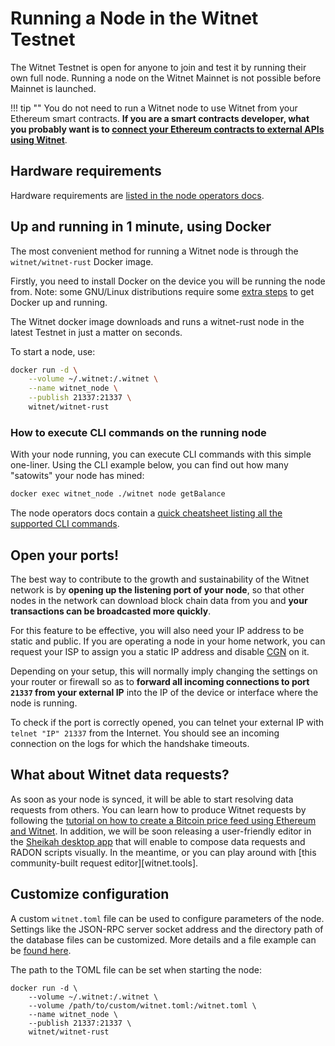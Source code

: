 # Running a Node in the Witnet Testnet

The Witnet Testnet is open for anyone to join and test it by running
their own full node. Running a node on the Witnet Mainnet is not
possible before Mainnet is launched. 

!!! tip ""
    You do not need to run a Witnet node to use Witnet from your
    Ethereum smart contracts. __If you are a smart contracts developer,
    what you probably want is to
    [connect your Ethereum contracts to external APIs using Witnet][ethereum]__.
    
## Hardware requirements

Hardware requirements are [listed in the node operators docs][hardware-requirements].

## Up and running in 1 minute, using Docker

The most convenient method for running a Witnet node is through the
`witnet/witnet-rust` Docker image.

Firstly, you need to install Docker on the device you will
be running the node from. Note: some GNU/Linux distributions require some
[extra steps][docker-extra-steps] to get Docker up and running.   

The Witnet docker image downloads and runs a witnet-rust node in the latest
Testnet in just a matter on seconds.

To start a node, use:

```bash
docker run -d \
    --volume ~/.witnet:/.witnet \
    --name witnet_node \
    --publish 21337:21337 \
    witnet/witnet-rust
```

### How to execute CLI commands on the running node

With your node running, you can execute CLI commands with this simple
one-liner. Using the CLI example below, you can find out how many "satowits" your node has mined:

```bash
docker exec witnet_node ./witnet node getBalance
```

The node operators docs contain a [quick cheatsheet listing all the
supported CLI commands][CLI].


## Open your ports!

The best way to contribute to the growth and sustainability of the
Witnet network is by **opening up the listening port of your node**, 
so that other nodes in the network can download block
chain data from you and **your transactions can be broadcasted more
quickly**.

For this feature to be effective, you will also need your IP address to
be static and public. If you are operating a node in your home network,
you can request your ISP to assign you a static IP address and disable
[CGN] on it.

Depending on your setup, this will normally imply changing the settings
on your router or firewall so as to **forward all incoming connections
to port `21337` from your external IP** into the IP of the device or
interface where the node is running. 

To check if the port is correctly opened, you can telnet your external
IP with `telnet "IP" 21337` from the Internet. You should see an incoming
connection on the logs for which the handshake timeouts.

## What about Witnet data requests?

As soon as your node is synced, it will be able to start resolving data
requests from others. You can learn how to produce Witnet requests by
following the [tutorial on how to create a Bitcoin price feed using
Ethereum and Witnet][tutorial]. In addition, we will be soon releasing a
user-friendly editor in the [Sheikah desktop app][Sheikah] that will
enable to compose data requests and RADON scripts visually. In the meantime, or you can play around with [this community-built request editor][witnet.tools].

## Customize configuration

A custom `witnet.toml` file can be used to configure parameters of the node.
Settings like the JSON-RPC server socket address and the directory path of
the database files can be customized. More details and a file example can
be [found here][toml].

The path to the TOML file can be set when starting the node:
```
docker run -d \
    --volume ~/.witnet:/.witnet \
    --volume /path/to/custom/witnet.toml:/witnet.toml \
    --name witnet_node \
    --publish 21337:21337 \
    witnet/witnet-rust
```


[ethereum]: /try/use-from-ethereum
[roadmap]: /community/roadmap
[CLI]: /node-operators/cli
[tutorial]: /tutorials/bitcoin-price-feed/introduction
[Sheikah]: https://github.com/witnet/sheikah
[hardware-requirements]: /node-operators/hardware-requirements
[docker-extra-steps]: https://docs.docker.com/install/linux/linux-postinstall/
[CGN]: https://en.wikipedia.org/wiki/Carrier-grade_NAT
[toml]: https://github.com/witnet/witnet-rust/blob/master/docs/configuration/toml-file.md
